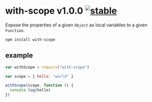 
# with-scope v1.0.0 [![stable](http://badges.github.io/stability-badges/dist/stable.svg)](http://github.com/badges/stability-badges)

Expose the properties of a given `Object` as local variables to a given `Function`.

```sh
npm install with-scope
```

example
-------

```JavaScript
var withScope = require("with-scope")

var scope = { hello: "world" }

withScope(scope, function () {
  console.log(hello)
})
```
